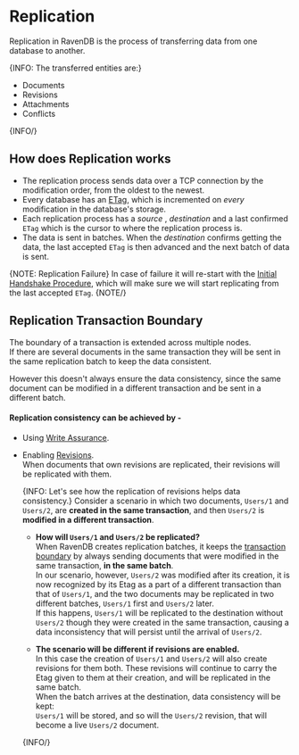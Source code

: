 ﻿# Replication

Replication in RavenDB is the process of transferring data from one database to another.  

{INFO: The transferred entities are:}

  * Documents 
  * Revisions 
  * Attachments 
  * Conflicts  

{INFO/}

## How does Replication works

* The replication process sends data over a TCP connection by the modification order, from the oldest to the newest.   
* Every database has an [ETag](../../../glossary/etag), which is incremented on _every_ modification in the database's storage.   
* Each replication process has a _source_ , _destination_ and a last confirmed `ETag` which is the cursor to where the replication process is.   
* The data is sent in batches. When the _destination_ confirms getting the data, the last accepted `ETag` is then advanced and the next batch of data is sent. 

{NOTE: Replication Failure} 
In case of failure it will re-start with the [Initial Handshake Procedure](../../../server/clustering/replication/replication#replication-handshake-procedure), which will make sure we will start replicating from the last accepted `ETag`.
{NOTE/}

## Replication Transaction Boundary

The boundary of a transaction is extended across multiple nodes.  
If there are several documents in the same transaction they will be sent in the same replication 
batch to keep the data consistent.  

However this doesn't always ensure the data consistency, since the same document can be modified in a different 
transaction and be sent in a different batch.  

#### Replication consistency can be achieved by -  

* Using [Write Assurance](../../../client-api/session/saving-changes#waiting-for-replication---write-assurance).  
* Enabling [Revisions](../../../server/extensions/revisions).  
  When documents that own revisions are replicated, their revisions will be replicated with them.  
  
     {INFO: Let's see how the replication of revisions helps data consistency.}
     Consider a scenario in which two documents, `Users/1` and `Users/2`, 
     are **created in the same transaction**, and then `Users/2` is **modified 
     in a different transaction**.  
     
     * **How will `Users/1` and `Users/2` be replicated?**  
       When RavenDB creates replication batches, it keeps the 
       [transaction boundary](../../../server/clustering/replication/replication#replication-transaction-boundary) 
       by always sending documents that were modified in the same transaction, 
       **in the same batch**.  
       In our scenario, however, `Users/2` was modified after its creation, it 
       is now recognized by its Etag as a part of a different transaction than 
       that of `Users/1`, and the two documents may be replicated in two different 
       batches, `Users/1` first and `Users/2` later.  
       If this happens, `Users/1` will be replicated to the destination without `Users/2` 
       though they were created in the same transaction, causing a data inconsistency that 
       will persist until the arrival of `Users/2`.  
     
     * **The scenario will be different if revisions are enabled.**  
       In this case the creation of `Users/1` and `Users/2` will also create revisions 
       for them both. These revisions will continue to carry the Etag given to them 
       at their creation, and will be replicated in the same batch.  
       When the batch arrives at the destination, data consistency will be kept:  
       `Users/1` will be stored, and so will the `Users/2` revision, that will become 
       a live `Users/2` document.  

     {INFO/}
